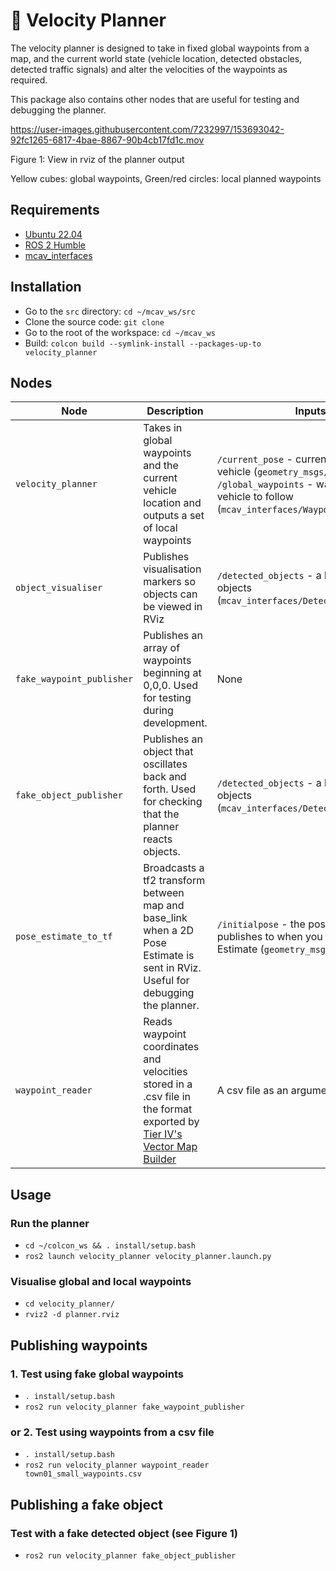 # 🧶 Velocity Planner
The velocity planner is designed to take in fixed global waypoints from a map, and the current world state (vehicle location, detected obstacles, detected traffic signals) and alter the velocities of the waypoints as required.

This package also contains other nodes that are useful for testing and debugging the planner.

https://user-images.githubusercontent.com/7232997/153693042-92fc1265-6817-4bae-8867-90b4cb17fd1c.mov

Figure 1: View in rviz of the planner output

Yellow cubes: global waypoints, Green/red circles: local planned waypoints

## Requirements

- [Ubuntu 22.04](https://ubuntu.com/download/desktop)
- [ROS 2 Humble](https://docs.ros.org/en/humble/Installation.html)
- [mcav_interfaces](https://github.com/Monash-Connected-Autonomous-Vehicle/mcav_interfaces)

## Installation

- Go to the `src` directory: `cd ~/mcav_ws/src`
- Clone the source code: `git clone `
- Go to the root of the workspace: `cd ~/mcav_ws`
- Build: `colcon build --symlink-install --packages-up-to velocity_planner`

## Nodes

| Node | Description | Inputs | Outputs |
| --- | --- | --- | --- |
| `velocity_planner` | Takes in global waypoints and the current vehicle location and outputs a set of local waypoints | `/current_pose` - current location of the vehicle (`geometry_msgs/Pose`) <br> `/global_waypoints` - waypoints for the vehicle to follow (`mcav_interfaces/WaypointArray`) | `/local_waypoints` (`mcav_interfaces/WaypointArray`) |
| `object_visualiser` | Publishes visualisation markers so objects can be viewed in RViz | `/detected_objects` - a list of detected objects (`mcav_interfaces/DetectedObjectArray`) | `/detected_objects_marker_array` (`visualization_msgs/MarkerArray`) |
| `fake_waypoint_publisher` | Publishes an array of waypoints beginning at 0,0,0. Used for testing during development. | None | `/global_waypoints` (`mcav_interfaces/WaypointArray`) |
| `fake_object_publisher` | Publishes an object that oscillates back and forth. Used for checking that the planner reacts objects. | `/detected_objects` - a list of detected objects (`mcav_interfaces/DetectedObjectArray`) | `/detected_objects_marker_array` (`visualization_msgs/MarkerArray`) |
| `pose_estimate_to_tf` | Broadcasts a tf2 transform between map and base_link when a 2D Pose Estimate is sent in RViz. Useful for debugging the planner. | `/initialpose` - the pose topic that RViz publishes to when you use 2D Pose Estimate (`geometry_msgs/PoseStamped`) | `/current_pose` (`geometry_msgs/Pose`) <br> `/tf` - A transform from `map` to `base_link` frames using tf2 |
| `waypoint_reader` | Reads waypoint coordinates and velocities stored in a .csv file in the format exported by [Tier IV's Vector Map Builder](https://tools.tier4.jp/feature/vector_map_builder_ll2/) | A csv file as an argument | `/global_waypoints` (`mcav_interfaces/WaypointArray`) |

## Usage
### Run the planner
- `cd ~/colcon_ws && . install/setup.bash`
- `ros2 launch velocity_planner velocity_planner.launch.py`

### Visualise global and local waypoints
- `cd velocity_planner/`
- `rviz2 -d planner.rviz`

## Publishing waypoints
### 1. Test using fake global waypoints
- `. install/setup.bash`
- `ros2 run velocity_planner fake_waypoint_publisher`

### or 2. Test using waypoints from a csv file
- `. install/setup.bash`
- `ros2 run velocity_planner waypoint_reader town01_small_waypoints.csv`

## Publishing a fake object
### Test with a fake detected object (see Figure 1)
- `ros2 run velocity_planner fake_object_publisher`